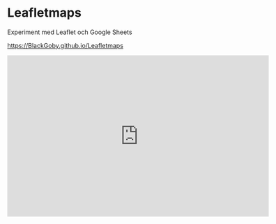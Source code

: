 # Leafletmaps
Experiment med Leaflet och Google Sheets

https://BlackGoby.github.io/Leafletmaps

<iframe width="600" height="371" seamless frameborder="0" scrolling="no" src="https://docs.google.com/spreadsheets/d/e/2PACX-1vQ3fz9h0F2iGxNUX-CuEM0BD6qfqy7Op2r1BZxksgDgqfkj_9uJlMu7MGGki5BLAcXRt7aDZ3pSJYIL/pubchart?oid=2002645978&amp;format=interactive"></iframe>
